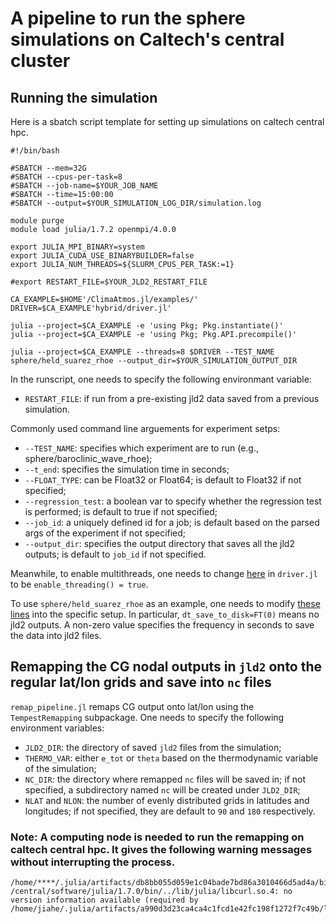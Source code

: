 # A pipeline to run the sphere simulations on Caltech's central cluster

## Running the simulation

Here is a sbatch script template for setting up simulations on caltech central hpc.
```
#!/bin/bash

#SBATCH --mem=32G
#SBATCH --cpus-per-task=8
#SBATCH --job-name=$YOUR_JOB_NAME
#SBATCH --time=15:00:00
#SBATCH --output=$YOUR_SIMULATION_LOG_DIR/simulation.log

module purge
module load julia/1.7.2 openmpi/4.0.0

export JULIA_MPI_BINARY=system
export JULIA_CUDA_USE_BINARYBUILDER=false
export JULIA_NUM_THREADS=${SLURM_CPUS_PER_TASK:=1}

#export RESTART_FILE=$YOUR_JLD2_RESTART_FILE

CA_EXAMPLE=$HOME'/ClimaAtmos.jl/examples/'
DRIVER=$CA_EXAMPLE'hybrid/driver.jl'

julia --project=$CA_EXAMPLE -e 'using Pkg; Pkg.instantiate()'
julia --project=$CA_EXAMPLE -e 'using Pkg; Pkg.API.precompile()'

julia --project=$CA_EXAMPLE --threads=8 $DRIVER --TEST_NAME sphere/held_suarez_rhoe --output_dir=$YOUR_SIMULATION_OUTPUT_DIR

```
In the runscript, one needs to specify the following environmant variable:
* `RESTART_FILE`: if run from a pre-existing jld2 data saved from a previous simulation.

Commonly used command line arguements for experiment setps:
* `--TEST_NAME`: specifies which experiment are to run (e.g., sphere/baroclinic_wave_rhoe);
* `--t_end`: specifies the simulation time in seconds;
* `--FLOAT_TYPE`: can be Float32 or Float64; is default to Float32 if not specified;
* `--regression_test`: a boolean var to specify whether the regression test is performed; is default to true if not specified;
* `--job_id`: a uniquely defined id for a job; is default based on the parsed args of the experiment if not specified;
* `--output_dir`: specifies the output directory that saves all the jld2 outputs; is default to `job_id` if not specified.

Meanwhile, to enable multithreads, one needs to change [here](https://github.com/CliMA/ClimaAtmos.jl/blob/main/examples/hybrid/driver.jl#L62) in `driver.jl` to be `enable_threading() = true`.

To use `sphere/held_suarez_rhoe` as an example, one needs to modify [these lines](https://github.com/CliMA/ClimaAtmos.jl/blob/main/examples/hybrid/sphere/held_suarez_rhoe.jl#L6-L16) into the specific setup. In particular, `dt_save_to_disk=FT(0)` means no jld2 outputs. A non-zero value specifies the frequency in seconds to save the data into jld2 files. 


## Remapping the CG nodal outputs in `jld2` onto the regular lat/lon grids and save into `nc` files

`remap_pipeline.jl` remaps CG output onto lat/lon using the `TempestRemapping` subpackage. One needs to specify the following environment variables:
* `JLD2_DIR`: the directory of saved `jld2` files from the simulation;
* `THERMO_VAR`: either `e_tot` or `theta` based on the thermodynamic variable of the simulation;
* `NC_DIR`: the directory where remapped `nc` files will be saved in; if not specified, a subdirectory named `nc` will be created under `JLD2_DIR`;
* `NLAT` and `NLON`: the number of evenly distributed grids in latitudes and longitudes; if not specified, they are default to `90` and `180` respectively.

### Note: A computing node is needed to run the remapping on caltech central hpc. It gives the following warning messages without interrupting the process.
```
/home/****/.julia/artifacts/db8bb055d059e1c04bade7bd86a3010466d5ad4a/bin/ApplyOfflineMap: /central/software/julia/1.7.0/bin/../lib/julia/libcurl.so.4: no version information available (required by /home/jiahe/.julia/artifacts/a990d3d23ca4ca4c1fcd1e42fc198f1272f7c49b/lib/libnetcdf.so.18)
```

